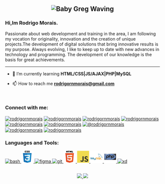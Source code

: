 <div align="center">

![Baby Greg Waving](https://c.tenor.com/Q5FeL3e0XK4AAAAi/babyyoda.gif)
---

</div>

<h3 align="justify">Hi,Im Rodrigo Morais.</h3>
<p>Passionate about web development and training in the area, I am following my vocation for originality, innovation and the creation of unique projects.The development of digital solutions that bring innovative results is my purpose.
Always evolving, I like to keep up to date with new advances in technology and programming.
The development of our knowledge is the basis for great achievements.</p>
<hr>

- 🌱 I’m currently learning **HTML/CSS|JS/AJAX|PHP|MySQL**

- 📫 How to reach me **rodrigornmorais@gmail.com**
<br>
<h3 align="left">Connect with me:</h3>
<p align="left">
<a href="https://codepen.io/rodrigornmorais" target="blank"><img align="center" src="https://raw.githubusercontent.com/rahuldkjain/github-profile-readme-generator/master/src/images/icons/Social/codepen.svg" alt="rodrigornmorais" height="30" width="40" /></a>
<a href="https://twitter.com/rodrigornmorais" target="blank"><img align="center" src="https://raw.githubusercontent.com/rahuldkjain/github-profile-readme-generator/master/src/images/icons/Social/twitter.svg" alt="rodrigornmorais" height="30" width="40" /></a>
<a href="https://linkedin.com/in/rodrigornmorais" target="blank"><img align="center" src="https://raw.githubusercontent.com/rahuldkjain/github-profile-readme-generator/master/src/images/icons/Social/linked-in-alt.svg" alt="rodrigornmorais" height="30" width="40" /></a>
<a href="https://codesandbox.com/rodrigornmorais" target="blank"><img align="center" src="https://raw.githubusercontent.com/rahuldkjain/github-profile-readme-generator/master/src/images/icons/Social/codesandbox.svg" alt="rodrigornmorais" height="30" width="40" /></a>
<a href="https://fb.com/rodrigornmorais" target="blank"><img align="center" src="https://raw.githubusercontent.com/rahuldkjain/github-profile-readme-generator/master/src/images/icons/Social/facebook.svg" alt="rodrigornmorais" height="30" width="40" /></a>
<a href="https://www.behance.net/rodrigornmorais" target="blank"><img align="center" src="https://raw.githubusercontent.com/rahuldkjain/github-profile-readme-generator/master/src/images/icons/Social/behance.svg" alt="rodrigornmorais" height="30" width="40" /></a>
<a href="https://hashnode.com/@rodrigornmorais" target="blank"><img align="center" src="https://raw.githubusercontent.com/rahuldkjain/github-profile-readme-generator/master/src/images/icons/Social/hashnode.svg" alt="@rodrigornmorais" height="30" width="40" /></a>
<a href="https://www.hackerrank.com/rodrigornmorais" target="blank"><img align="center" src="https://raw.githubusercontent.com/rahuldkjain/github-profile-readme-generator/master/src/images/icons/Social/hackerrank.svg" alt="rodrigornmorais" height="30" width="40" /></a>
<a href="https://www.hackerearth.com/rodrigornmorais" target="blank"><img align="center" src="https://raw.githubusercontent.com/rahuldkjain/github-profile-readme-generator/master/src/images/icons/Social/hackerearth.svg" alt="rodrigornmorais" height="30" width="40" /></a>
</p>

<h3 align="left">Languages and Tools:</h3>
<p align="left"> <a href="https://www.gnu.org/software/bash/" target="_blank" rel="noreferrer"> <img src="https://www.vectorlogo.zone/logos/gnu_bash/gnu_bash-icon.svg" alt="bash" width="40" height="40"/> </a> <a href="https://www.w3schools.com/css/" target="_blank" rel="noreferrer"> <img src="https://raw.githubusercontent.com/devicons/devicon/master/icons/css3/css3-original-wordmark.svg" alt="css3" width="40" height="40"/> </a> <a href="https://www.figma.com/" target="_blank" rel="noreferrer"> <img src="https://www.vectorlogo.zone/logos/figma/figma-icon.svg" alt="figma" width="40" height="40"/> </a> <a href="https://git-scm.com/" target="_blank" rel="noreferrer"> <img src="https://www.vectorlogo.zone/logos/git-scm/git-scm-icon.svg" alt="git" width="40" height="40"/> </a> <a href="https://www.w3.org/html/" target="_blank" rel="noreferrer"> <img src="https://raw.githubusercontent.com/devicons/devicon/master/icons/html5/html5-original-wordmark.svg" alt="html5" width="40" height="40"/> </a> <a href="https://developer.mozilla.org/en-US/docs/Web/JavaScript" target="_blank" rel="noreferrer"> <img src="https://raw.githubusercontent.com/devicons/devicon/master/icons/javascript/javascript-original.svg" alt="javascript" width="40" height="40"/> </a> <a href="https://www.mysql.com/" target="_blank" rel="noreferrer"> <img src="https://raw.githubusercontent.com/devicons/devicon/master/icons/mysql/mysql-original-wordmark.svg" alt="mysql" width="40" height="40"/> </a> <a href="https://www.php.net" target="_blank" rel="noreferrer"> <img src="https://raw.githubusercontent.com/devicons/devicon/master/icons/php/php-original.svg" alt="php" width="40" height="40"/> </a> <a href="https://www.adobe.com/products/xd.html" target="_blank" rel="noreferrer"> <img src="https://cdn.worldvectorlogo.com/logos/adobe-xd.svg" alt="xd" width="40" height="40"/> </a> </p>
<br>
<div align="center">
  <a href="https://github.com/rodrigornmorais">
  <img height="180em" src="https://github-readme-stats.vercel.app/api?username=rodrigornmorais&show_icons=true&theme=dracula&include_all_commits=true&count_private=true&cache_seconds=1800"/>
  <img height="180em" src="https://github-readme-stats.vercel.app/api/top-langs/?username=rodrigornmorais&layout=compact&langs_count=7&theme=dracula&cache_seconds=1800"/>

